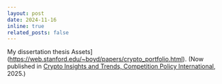 ```yaml
---
layout: post
date: 2024-11-16 
inline: true
related_posts: false
---
```

My dissertation thesis
Assets](https://web.stanford.edu/~boyd/papers/crypto_portfolio.html). (Now
published in [Crypto Insights and Trends, Competition Policy
International](https://www.pymnts.com/cpi-posts/simple-and-effective-portfolio-construction-with-crypto-assets/), 2025.)

